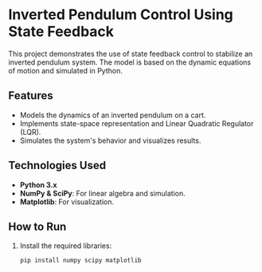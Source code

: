 # Inverted Pendulum Control Using State Feedback

This project demonstrates the use of state feedback control to stabilize an inverted pendulum system. The model is based on the dynamic equations of motion and simulated in Python.

## Features
- Models the dynamics of an inverted pendulum on a cart.
- Implements state-space representation and Linear Quadratic Regulator (LQR).
- Simulates the system's behavior and visualizes results.

## Technologies Used
- **Python 3.x**
- **NumPy & SciPy**: For linear algebra and simulation.
- **Matplotlib**: For visualization.

## How to Run
1. Install the required libraries:
   ```bash
   pip install numpy scipy matplotlib
